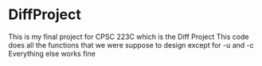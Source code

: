 # DiffProject

This is my final project for CPSC 223C which is the Diff Project
This code does all the functions that we were suppose to design except for -u and -c
Everything else works fine
